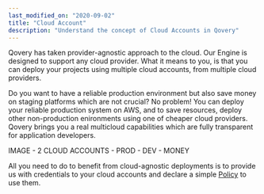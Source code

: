 ```yaml
---
last_modified_on: "2020-09-02"
title: "Cloud Account"
description: "Understand the concept of Cloud Accounts in Qovery"
---
```

Qovery has taken provider-agnostic approach to the cloud. Our Engine is designed to support any cloud provider. What it means to you, is that you can deploy your projects using multiple cloud accounts,
from multiple cloud providers.

Do you want to have a reliable production environment but also save money on staging platforms which are not crucial?
No problem! You can deploy your reliable production system on AWS, and to save resources, deploy other non-production
enironments using one of cheaper cloud providers. Qovery brings you a real multicloud capabilities which are fully transparent for
application developers.

IMAGE - 2 CLOUD ACCOUNTS - PROD - DEV - MONEY

All you need to do to benefit from cloud-agnostic deployments is to provide us with credentials to your cloud accounts
and declare a simple [Policy][docs.main-concepts.business.policy] to use them.


[docs.main-concepts.business.policy]: /docs/main-concepts/business/policy/
